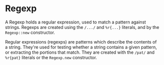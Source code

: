 # Regexp

A Regexp holds a regular expression, used to match a pattern against strings. Regexps are created using the `/.../` and `%r{...}` literals, and by the `Regexp::new` constructor.

Regular expressions (regexps) are patterns which describe the contents of a string. They're used for testing whether a string contains a given pattern, or extracting the portions that match. They are created with the `/pat/` and `%r{pat}` literals or the `Regexp.new` constructor.